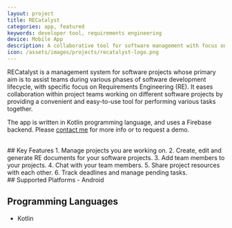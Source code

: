 ```yaml
---
layout: project
title: RECatalyst
categories: app, featured
keywords: developer tool, requirements engineering
device: Mobile App
description: A collaborative tool for software management with focus on requirements engineering.
icon: /assets/images/projects/recatalyst-logo.png
---
```


RECatalyst is a management system for software projects whose primary aim is to assist teams during various phases of software development lifecycle, with specific focus on Requirements Engineering (RE). It eases collaboration within
project teams working on different software projects by providing a convenient and easy-to-use tool for performing various tasks together.

The app is written in Kotlin programming language, and uses a Firebase backend. Please <a href="/contact/">contact me</a> for more info or to request a demo.

<br>
## Key Features
1. Manage projects you are working on.
2. Create, edit and generate RE documents for your software projects.
3. Add team members to your projects.
4. Chat with your team members.
5. Share project resources with each other.
6. Track deadlines and manage pending tasks.

<br>
## Supported Platforms
- Android

## Programming Languages
- Kotlin
